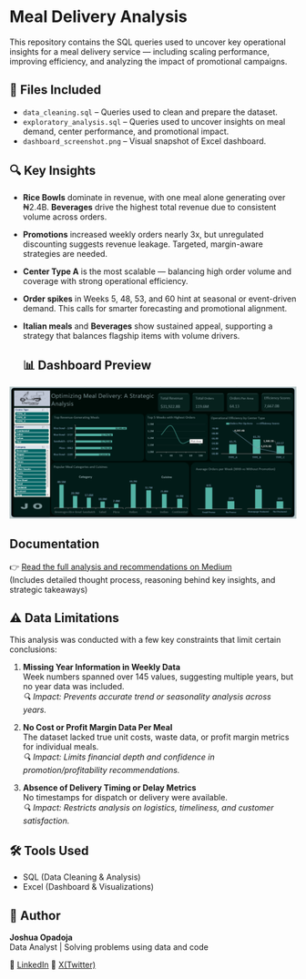 # Meal Delivery Analysis

This repository contains the SQL queries used to uncover key operational insights for a meal delivery service — including scaling performance, improving efficiency, and analyzing the impact of promotional campaigns. 

## 📁 Files Included

- `data_cleaning.sql` – Queries used to clean and prepare the dataset.
- `exploratory_analysis.sql` – Queries used to uncover insights on meal demand, center performance, and promotional impact.
- `dashboard_screenshot.png` – Visual snapshot of Excel dashboard.

## 🔍 Key Insights

- **Rice Bowls** dominate in revenue, with one meal alone generating over ₦2.4B. **Beverages** drive the highest total revenue due to consistent volume across orders.
- **Promotions** increased weekly orders nearly 3x, but unregulated discounting suggests revenue leakage. Targeted, margin-aware strategies are needed.
- **Center Type A** is the most scalable — balancing high order volume and coverage with strong operational efficiency.
- **Order spikes** in Weeks 5, 48, 53, and 60 hint at seasonal or event-driven demand. This calls for smarter forecasting and promotional alignment.
- **Italian meals** and **Beverages** show sustained appeal, supporting a strategy that balances flagship items with volume drivers.

  ## 📊 Dashboard Preview

![Excel Dashboard](dashboard_screenshot.png)


## Documentation

👉 [Read the full analysis and recommendations on Medium](https://medium.com/@opadojajoshua/optimizing-meal-delivery-a-strategic-analysis-0d2e637f68e3)  
(Includes detailed thought process, reasoning behind key insights, and strategic takeaways)

 ## ⚠️ Data Limitations

This analysis was conducted with a few key constraints that limit certain conclusions:

1. **Missing Year Information in Weekly Data**  
   Week numbers spanned over 145 values, suggesting multiple years, but no year data was included.  
   _🔍 Impact: Prevents accurate trend or seasonality analysis across years._

2. **No Cost or Profit Margin Data Per Meal**  
   The dataset lacked true unit costs, waste data, or profit margin metrics for individual meals.  
   _🔍 Impact: Limits financial depth and confidence in promotion/profitability recommendations._

3. **Absence of Delivery Timing or Delay Metrics**  
   No timestamps for dispatch or delivery were available.  
   _🔍 Impact: Restricts analysis on logistics, timeliness, and customer satisfaction._


##  🛠️ Tools Used

- SQL (Data Cleaning & Analysis)
- Excel (Dashboard & Visualizations)

## 👤 Author

**Joshua Opadoja**  
Data Analyst | Solving problems using data and code
 
 🔗 [LinkedIn](https://www.linkedin.com/in/joshua-opadoja-5682592b5)
 🔗 [X(Twitter)](https://x.com/JDataCraft?t=lf1r_jM5QHj6FRG15XdNTA&s=09)
